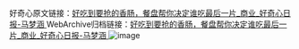 好奇心原文链接：[好吃到要抢的香肠，餐盘帮你决定谁吃最后一片_商业_好奇心日报-马梦涵 ](https://www.qdaily.com/articles/12207.html)
WebArchive归档链接：[好吃到要抢的香肠，餐盘帮你决定谁吃最后一片_商业_好奇心日报-马梦涵 ](http://web.archive.org/web/20190623172015/https://www.qdaily.com/articles/12207.html)
![image](http://ww3.sinaimg.cn/large/007d5XDply1g3wifpa7loj30u04954qp)